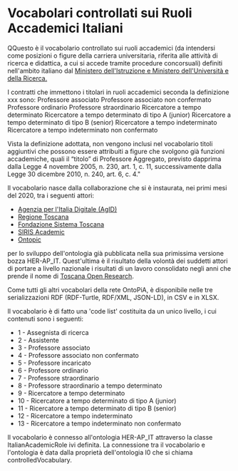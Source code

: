 Vocabolari controllati sui Ruoli Accademici Italiani
====================================================

QQuesto è il vocabolario controllato sui ruoli accademici (da intendersi come posizioni o figure della carriera universitaria, riferita alle attività di ricerca e didattica, a cui si accede tramite procedure concorsuali) definiti nell'ambito italiano dal [Ministero dell'Istruzione e Ministero dell'Università e della Ricerca.](https://www.miur.gov.it/reclutamento-nelle-universita)

I contratti che immettono i titolari in ruoli accademici seconda la definizione xxx sono:
Professore associato
Professore associato non confermato
Professore ordinario
Professore straordinario
Ricercatore a tempo determinato
Ricercatore a tempo determinato di tipo A (junior)
Ricercatore a tempo determinato di tipo B (senior)
Ricercatore a tempo indeterminato
Ricercatore a tempo indeterminato non confermato

Vista la definizione adottata, non vengono inclusi nel vocabolario titoli aggiuntivi che possono essere attribuiti a figure che svolgono già funzioni accademiche, quali il “titolo” di Professore Aggregato, previsto dapprima dalla Legge 4 novembre 2005, n. 230, art. 1, c. 11, successivamente dalla Legge 30 dicembre 2010, n. 240, art. 6, c. 4."

Il vocabolario nasce dalla collaborazione che si è instaurata, nei primi mesi del 2020, tra i seguenti attori:

+ [Agenzia per l'Italia Digitale (AgID)](https://www.agid.gov.it/)
+ [Regione Toscana](https://www.regione.toscana.it/)
+ [Fondazione Sistema Toscana](https://www.fondazionesistematoscana.it/)
+ [SIRIS Academic](https://www.sirisacademic.com/wb/)
+ [Ontopic](https://ontopic.biz)

per lo sviluppo dell'ontologia già pubblicata nella sua primissima versione bozza HER-AP_IT. Quest'ultima è il risultato della volontà dei suddetti attori di portare a livello nazionale i risultati di un lavoro consolidato negli anni che prende il nome di [Toscana Open Research](http://www.toscanaopenresearch.it/).

Come tutti gli altri vocabolari della rete OntoPiA, è disponibile nelle tre serializzazioni RDF (RDF-Turtle, RDF/XML, JSON-LD), in CSV e in XLSX.

Il vocabolario è di fatto una 'code list' costituita da un unico livello, i cui contenuti sono i seguenti:

+ 1	- Assegnista di ricerca
+ 2	- Assistente
+ 3	- Professore associato
+ 4	- Professore associato non confermato
+ 5	- Professore incaricato
+ 6	- Professore ordinario
+ 7	- Professore straordinario
+ 8	- Professore straordinario a tempo determinato
+ 9	- Ricercatore a tempo determinato
+ 10 - Ricercatore a tempo determinato di tipo A (junior)
+ 11 - Ricercatore a tempo determinato di tipo B (senior)
+ 12 - Ricercatore a tempo indeterminato
+ 13 - Ricercatore a tempo indeterminato non confermato

Il vocabolario è connesso all'ontologia HER-AP_IT attraverso la classe ItalianAcademicRole ivi definita. La connessione tra il vocabolario e l'ontologia è data dalla proprietà dell'ontologia l0 che si chiama controlledVocabulary.
